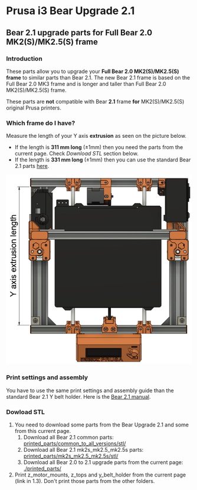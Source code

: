 # Prusa i3 Bear Upgrade 2.1

## Bear 2.1 upgrade parts for Full Bear 2.0 MK2(S)/MK2.5(S) frame

### Introduction

These parts allow you to upgrade your __Full Bear 2.0 MK2(S)/MK2.5(S) frame__ to similar parts than Bear 2.1. The new Bear 2.1 frame is based on the Full Bear 2.0 MK3 frame and is longer and taller than Full Bear 2.0 MK2(S)/MK2.5(S) frame.

These parts are __not__ compatible with Bear __2.1__ frame __for__ MK2(S)/MK2.5(S) original Prusa printers.


### Which frame do I have?

Measure the length of your Y axis **extrusion** as seen on the picture below.
  * If the length is **311 mm long** (±1mm) then you need the parts from the current page. Check _Download STL_ section below.
  * If the length is **331 mm long** (±1mm) then you can use the standard Bear 2.1 parts [here](../../printed_parts/).

![Bear version frame size](img/bear_version_size_faq.jpg)


### Print settings and assembly

You have to use the same print settings and assembly guide than the standard Bear 2.1 Y belt holder. Here is the [Bear 2.1 manual](../../manual).


### Dowload STL

1. You need to download some parts from the Bear Upgrade 2.1 and some from this current page.
    1. Download all Bear 2.1 common parts: [printed_parts/common_to_all_versions/stl/](../../printed_parts/common_to_all_versions/stl/)
    2. Download all Bear 2.1 mk2s_mk2.5_mk2.5s parts: [printed_parts/mk2s_mk2.5_mk2.5s/stl/](../../printed_parts/mk2s_mk2.5_mk2.5s/stl/)
    3. Download all Bear 2.0 to 2.1 upgrade parts from the current page: [./printed_parts/](./printed_parts)
2. Print z_motor_mounts, z_tops and y_belt_holder from the current page (link in 1.3). Don't print those parts from the other folders.
